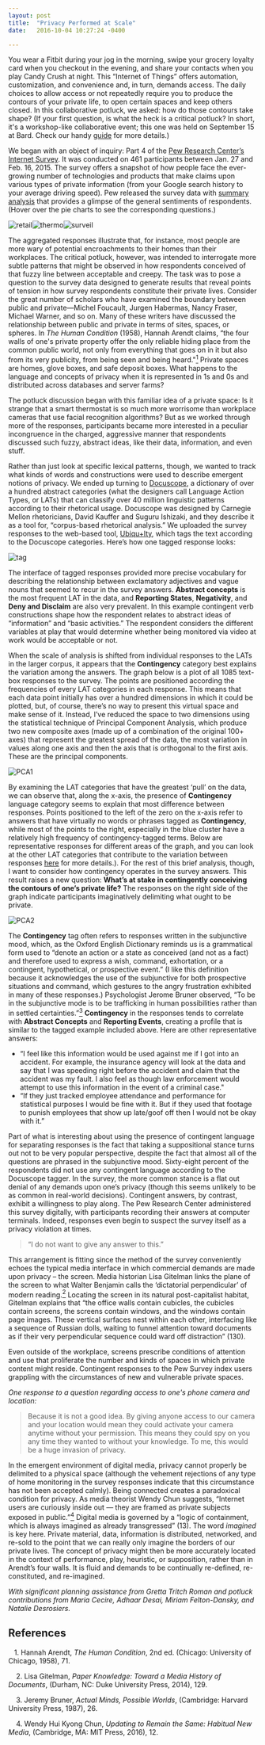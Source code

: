```yaml
---
layout: post
title:  "Privacy Performed at Scale"
date:   2016-10-04 10:27:24 -0400

---
```

You wear a Fitbit during your jog in the morning, swipe your grocery loyalty card when you checkout in the evening, and share your contacts when you play Candy Crush at night. This “Internet of Things” offers automation, customization, and convenience and, in turn, demands access. The daily choices to allow access or not repeatedly require you to produce the contours of your private life, to open certain spaces and keep others closed. In this collaborative potluck, we asked: how do those contours take shape? (If your first question, is what the heck is a critical potluck? In short, it's a workshop-like collaborative event; this one was held on September 15 at Bard. Check our handy [guide]({{site.baseurl}}/criticalPotluck.html) for more details.) 

We began with an object of inquiry: Part 4 of the [Pew Research Center’s Internet Survey](http://www.pewinternet.org/datasets/jan-27-feb-16-2015-privacy-panel-4/). It was conducted on 461 participants between Jan. 27 and Feb. 16, 2015. The survey offers a snapshot of how people face the ever-growing number of technologies and products that make claims upon various types of private information (from your Google search history to your average driving speed). Pew released the survey data with [summary analysis](http://www.pewinternet.org/2016/01/14/privacy-and-information-sharing/) that provides a glimpse of the general sentiments of respondents. (Hover over the pie charts to see the corresponding questions.)

![retail]({{site.baseurl}}/assets/retLoyPie.png "A grocery store has offered you a free loyalty card that will save you money on your purchases. In exchange the store will keep track of your shopping habits and sell this data to third parties. Would this scenario be acceptable to you, or not? ")![thermo]({{site.baseurl}}/assets/smartThermoPie2.png "A new technology company has created an inexpensive thermostat sensor for your house that would learn about your temperature zone and movements around the house and potentially save you on your energy bill. It is programmable remotely in return for sharing data about some of the basic activities that take place in your house like when people are there and when they move from room to room. Would this be acceptable or not?")![surveil]({{site.baseurl}}/assets/surCamPie.png  "Several co-workers of yours have recently had personal belongings stolen from your workplace, and the company is planning to instal high-resolution security cameras that use facial recognition technology to help identify the thieves and make the workplace more secure. The footage would stay on file as long as the company wishes to retain it, and could be used to track various measures of employee attendance and performance. Would this be acceptable to you or not? ")

The aggregated responses illustrate that, for instance, most people are more wary of potential encroachments to their homes than their workplaces. The critical potluck, however, was intended to interrogate more subtle patterns that might be observed in how respondents conceived of that fuzzy line between acceptable and creepy. The task was to pose a question to the survey data designed to generate results that reveal points of tension in how survey respondents constitute their private lives.  Consider the great number of scholars who have examined the boundary between public and private—Michel Foucault, Jurgen Habermas, Nancy Fraser, Michael Warner, and so on. Many of these writers have discussed the relationship between public and private in terms of sites, spaces, or spheres. In *The Human Condition* (1958), Hannah Arendt claims, “the four walls of one's private property offer the only reliable hiding place from the common public world, not only from everything that goes on in it but also from its very publicity, from being seen and being heard."[<sup>1</sup>](#fn0)<a href='#fn0'></a> Private spaces are homes, glove boxes, and safe deposit boxes. What happens to the language and concepts of privacy when it is represented in 1s and 0s and distributed across databases and server farms? 

The potluck discussion began with this familiar idea of a private space: Is it strange that a smart thermostat is so much more worrisome than workplace cameras that use facial recognition algorithms? But as we worked through more of the responses, participants became more interested in a peculiar incongruence in the  charged, aggressive manner that respondents discussed such fuzzy, abstract ideas, like their data, information, and even stuff. 

Rather than just look at specific lexical patterns, though, we wanted to track what kinds of words and constructions were used to describe emergent notions of privacy. We ended up turning to [Docuscope](http://www.cmu.edu/dietrich/english/research/docuscope.html), a dictionary of over a hundred abstract categories (what the designers call Language Action Types, or LATs) that can classify over 40 million linguistic patterns according to their rhetorical usage. Docuscope was designed by Carnegie Mellon rhetoricians, David Kauffer and Suguru Ishizaki, and they describe it as a tool for, “corpus-based rhetorical analysis.” We uploaded the survey responses to the web-based tool, [Ubiqu+Ity](http://vep.cs.wisc.edu/ubiq/), which tags the text according to the Docuscope categories. Here’s how one tagged response looks: 

![tag]({{site.baseurl}}/assets/docu_tag.png)

The interface of tagged responses provided more precise vocabulary for describing the relationship between exclamatory adjectives and vague nouns that seemed to recur in the survey answers. **Abstract concepts** is the most frequent LAT in the data, and **Reporting States**, **Negativity**, and **Deny and Disclaim** are also very prevalent. In this example contingent verb constructions shape how the respondent relates to abstract ideas of “information” and “basic activities.”  The respondent considers the different variables at play that would determine whether being monitored via video at work would be acceptable or not. 

When the scale of analysis is shifted from individual responses to the LATs in the larger corpus, it appears that the **Contingency** category best explains the variation among the answers. The graph below is a plot of all 1085 text-box responses to the survey. The points are positioned according the frequencies of every LAT categories in each response. This means that each data point initially has over a hundred dimensions in which it could be plotted, but, of course, there’s no way to present this virtual space and make sense of it. Instead, I’ve reduced the space to two dimensions using the statistical technique of Principal Component Analysis, which produce two new composite axes (made up of a combination of the original 100+ axes) that represent the greatest spread of the data, the most variation in values along one axis and then the axis that is orthogonal to the first axis. These are the principal components. 
 
![PCA1]({{site.baseurl}}/assets/privacySurvey_pca2.png)

By examining the LAT categories that have the greatest ‘pull’ on the data, we can observe that, along the x-axis, the presence of **Contingency** language category seems to explain that most difference between responses. Points positioned to the left of the zero on the x-axis refer to answers that have virtually no words or phrases tagged as **Contingency**, while most of the points to the right, especially in the blue cluster have a relatively high frequency of contingency-tagged terms. Below are representative responses for different areas of the graph, and you can look at the other LAT categories that contribute to the variation between responses [here]({{site.baseurl}}/pca-features.html) for more details.). For the rest of this brief analysis, though, I want to consider how contingency operates in the survey answers. This result raises a new question: **What’s at stake in contingently conceiving the contours of one’s private life?** The responses on the right side of the graph indicate participants imaginatively delimiting what ought to be private. 

![PCA2]({{site.baseurl}}/assets/pca-quote.png)

The **Contingency** tag often refers to responses written in the subjunctive mood, which, as the Oxford English Dictionary reminds us is a grammatical form used to “denote an action or a state as conceived (and not as a fact) and therefore used to express a wish, command, exhortation, or a contingent, hypothetical, or prospective event.” (I like this definition because it acknowledges the use of the subjunctive for both prospective situations and command, which gestures to the angry frustration exhibited in many of these responses.) Psychologist Jerome Bruner observed, “To be in the subjunctive mode is to be trafficking in human possibilities rather than in settled certainties.”[<sup>3</sup>](#fn2)<a href='#fn2'></a> **Contingency** in the responses tends to correlate with **Abstract Concepts** and **Reporting Events**, creating a profile that is similar to the tagged example included above. Here are other representative answers:

- “I feel like this information would be used against me if I got into an accident. For example, the insurance agency will look at the data and say that I was speeding right before the accident and claim that the accident was my fault. I also feel as though law enforcement would attempt to use this information in the event of a criminal case."
- “If they just tracked employee attendance and performance for statistical purposes I would be fine with it. But if they used that footage to punish employees that show up late/goof off then I would not be okay with it.”

Part of what is interesting about using the presence of contingent language for separating responses is the fact that taking a suppositional stance turns out not to be very popular perspective, despite the fact that almost all of the questions are phrased in the subjunctive mood. Sixty-eight percent of the respondents did not use any contingent language according to the Docuscope tagger. In the survey, the more common stance is a flat out denial of any demands upon one’s privacy (though this seems unlikely to be as common in real-world decisions). Contingent answers, by contrast, exhibit a willingness to play along. The Pew Research Center administered this survey digitally, with participants recording their answers at computer terminals. Indeed, responses even begin to suspect the survey itself as a privacy violation at times. 

>“I do not want to give any answer to this.” 

This arrangement is fitting since the method of the survey conveniently echoes the typical media interface in which commercial demands are made upon privacy – the screen. Media historian Lisa Gitelman links the plane of the screen to what Walter Benjamin calls the ‘dictatorial perpendicular’ of modern reading.[<sup>2</sup>](#fn1)<a href='#fn1'></a> Locating the screen in its natural post-capitalist habitat, Gitelman explains that “the office walls contain cubicles, the cubicles contain screens, the screens contain windows, and the windows contain page images. These vertical surfaces nest within each other, interfacing like a sequence of Russian dolls, waiting to funnel attention toward documents as if their very perpendicular sequence could ward off distraction” (130). 

Even outside of the workplace, screens prescribe conditions of attention and use that proliferate the number and kinds of spaces in which private content might reside. Contingent responses to the Pew Survey index users grappling with the circumstances of new and vulnerable private spaces. 

*One response to a question regarding access to one's phone camera and location:*

> Because it is not a good idea. By giving anyone access to our camera and your location would mean they could activate your camera anytime without your permission. This means they could spy on you any time they wanted to without your knowledge. To me, this would be a huge invasion of privacy.

In the emergent environment of digital media, privacy cannot properly be delimited to a physical space (although the vehement rejections of any type of home monitoring in the survey responses indicate that this circumstance has not been accepted calmly). Being connected creates a paradoxical condition for privacy. As media theorist Wendy Chun suggests, “Internet users are curiously inside out — they are framed as private subjects exposed in public.”[<sup>4</sup>](#fn3)<a href='#fn3'></a> Digital media is governed by a “logic of containment, which is always imagined as already transgressed” (13). The word *imagined* is key here. Private material, data, information is distributed, networked, and re-sold to the point that we can really only imagine the borders of our private lives. The concept of privacy might then be more accurately located in the context of performance, play, heuristic, or supposition, rather than in Arendt’s four walls. It is fluid and demands to be continually re-defined, re-constituted, and re-imagined. 

*With significant planning assistance from Gretta Tritch Roman and potluck contributions from Maria Cecire, Adhaar Desai, Miriam Felton-Dansky, and Natalie Desrosiers.*

## References

<a id='fn0'></a> 
&nbsp; &nbsp;1. Hannah Arendt, *The Human Condition*, 2nd ed. (Chicago: University of Chicago, 1958), 71.  

<a id='fn1'></a> 
&nbsp; &nbsp; 2. Lisa Gitelman, *Paper Knowledge: Toward a Media History of Documents*, (Durham, NC: Duke University Press, 2014), 129.

<a id='fn2'></a> 
&nbsp; &nbsp; 3. Jeremy Bruner, *Actual Minds, Possible Worlds*, (Cambridge: Harvard University Press, 1987), 26.

<a id='fn3'></a> 
&nbsp; &nbsp; 4. Wendy Hui Kyong Chun, *Updating to Remain the Same: Habitual New Media*, (Cambridge, MA: MIT Press, 2016), 12.

<table style="border-style: hidden; border-collapse: collapse;">

